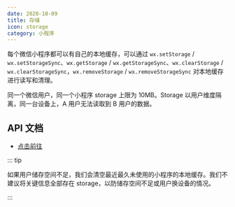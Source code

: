 ```yaml
---
date: 2020-10-09
title: 存储
icon: storage
category: 小程序
---
```


每个微信小程序都可以有自己的本地缓存，可以通过 `wx.setStorage` / `wx.setStorageSync`、`wx.getStorage` / `wx.getStorageSync`、`wx.clearStorage` / `wx.clearStorageSync`，`wx.removeStorage` / `wx.removeStorageSync` 对本地缓存进行读写和清理。

同一个微信用户，同一个小程序 storage 上限为 10MB。Storage 以用户维度隔离，同一台设备上，A 用户无法读取到 B 用户的数据。

<!-- more -->

## API 文档

- [点击前往](../service/api/storage.md)

::: tip

如果用户储存空间不足，我们会清空最近最久未使用的小程序的本地缓存。我们不建议将关键信息全部存在 storage，以防储存空间不足或用户换设备的情况。

:::
